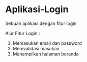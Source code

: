 # Aplikasi-Login
Sebuah aplikasi dengan fitur login

Alur Fitur Login : 
1. Memasukan email dan password
2. Memvalidasi masukan
3. Menampilkan halaman beranda
      
